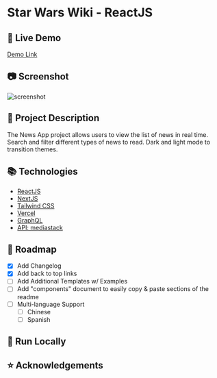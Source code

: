 # Star Wars Wiki - ReactJS

## :link:	Live Demo 

[Demo Link](https://starwars-wiki-six.vercel.app/)
## 📷 Screenshot

<p>
  <img source="https://github.com/trstefan/starwars-wiki/blob/main/src/screenshots/Category.png" alt="screenshot"/>
</p>

## 📝 Project Description

The News App project allows users to view the list of news in real time. Search and filter different types of news to read. Dark and light mode to transition themes.

## 📚 Technologies

- [ReactJS](https://nextjs.org/)
- [NextJS](https://nextjs.org/)
- [Tailwind CSS](https://tailwindcss.com/)
- [Vercel](https://vercel.com/dashboard)
- [GraphQL](https://graphql.org/)
- [API: mediastack](https://mediastack.com/)

## :compass: Roadmap

- [x] Add Changelog
- [x] Add back to top links
- [ ] Add Additional Templates w/ Examples
- [ ] Add "components" document to easily copy & paste sections of the readme
- [ ] Multi-language Support
    - [ ] Chinese
    - [ ] Spanish

## :runner: Run Locally 



## :star:	Acknowledgements
